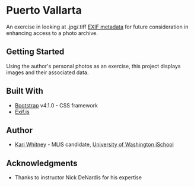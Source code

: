 # Puerto Vallarta

An exercise in looking at .jpg/.tiff [EXIF metadata](https://en.wikipedia.org/wiki/Exchangeable_image_file_format) for future consideration in enhancing access to a photo archive.

## Getting Started

Using the author's personal photos as an exercise, this project displays images and their associated data.

## Built With

* [Bootstrap](https://getbootstrap.com/) v4.1.0 - CSS framework
* [Exif.js](https://github.com/exif-js/exif-js)

## Author

* [Kari Whitney](http://www.kwhitney.com) - MLIS candidate, [University of Washington iSchool](https://ischool.uw.edu/programs/mlis)

## Acknowledgments

* Thanks to instructor Nick DeNardis for his expertise